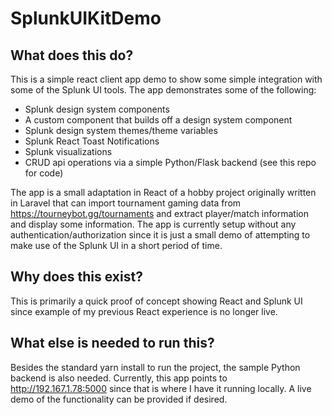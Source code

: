 # SplunkUIKitDemo

## What does this do?
This is a simple react client app demo to show some simple integration with some of the Splunk UI tools.
The app demonstrates some of the following:
- Splunk design system components
- A custom component that builds off a design system component
- Splunk design system themes/theme variables
- Splunk React Toast Notifications
- Splunk visualizations
- CRUD api operations via a simple Python/Flask backend (see this repo for code)

The app is a small adaptation in React of a hobby project originally written in Laravel that can import tournament gaming data from https://tourneybot.gg/tournaments and extract player/match information and display some information.  The app is currently setup without any authentication/authorization since it is just a small demo of attempting to make use of the Splunk UI in a short period of time.  

## Why does this exist?
This is primarily a quick proof of concept showing React and Splunk UI since example of my previous React experience is no longer live.

## What else is needed to run this?
Besides the standard yarn install to run the project, the sample Python backend is also needed.  Currently, this app points to http://192.167.1.78:5000 since that is where I have it running locally.  A live demo of the functionality can be provided if desired.